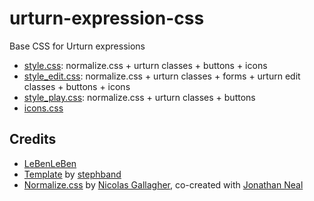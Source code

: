 urturn-expression-css
=====================

Base CSS for Urturn expressions

- [style.css](http://urturn.github.io/urturn-expression-css/css/style.css): normalize.css + urturn classes + buttons + icons
- [style_edit.css](http://urturn.github.io/urturn-expression-css/css/style_edit.css): normalize.css + urturn classes + forms + urturn edit classes + buttons + icons
- [style_play.css](http://urturn.github.io/urturn-expression-css/css/style_play.css): normalize.css + urturn classes + buttons
- [icons.css](http://urturn.github.io/urturn-expression-css/css/icons.css)

Credits
-------

- [LeBenLeBen](http://github.com/LeBenLeBen)
- [Template](http://github.com/stephband/template) by [stephband](http://github.com/stephband)
- [Normalize.css](http://necolas.github.com/normalize.css/) by [Nicolas Gallagher](http://nicolasgallagher.com/), co-created with [Jonathan Neal](http://music.thewikies.com/jonneal/)
